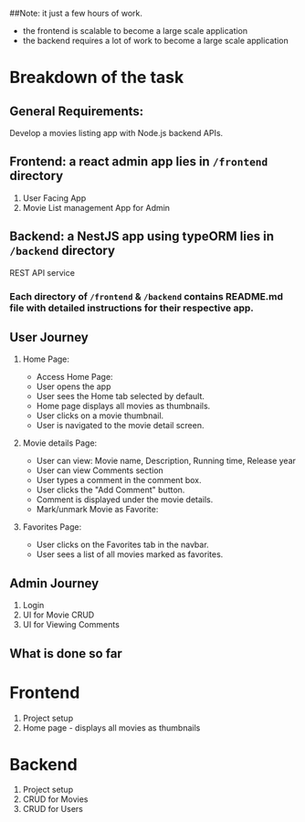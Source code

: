 ##Note: it just a few hours of work.
- the frontend is scalable to become a large scale application 
- the backend requires a lot of work to become a large scale application 


# Breakdown of the task

General Requirements:
---------------------
Develop a movies listing app with Node.js backend APIs.

Frontend: a react admin app lies in `/frontend` directory
---------
1. User Facing App
2. Movie List management App for Admin

Backend: a NestJS app using typeORM lies in `/backend` directory
-------
REST API service 

### Each directory of `/frontend` & `/backend` contains README.md file with detailed instructions for their respective app.

User Journey
-------------
1. Home Page:
	- Access Home Page:
	- User opens the app
	- User sees the Home tab selected by default.
	- Home page displays all movies as thumbnails.
	- User clicks on a movie thumbnail.
	- User is navigated to the movie detail screen.
	
2. Movie details Page:
	- User can view: Movie name, Description, Running time, Release year
	- User can view Comments section
	- User types a comment in the comment box.
	- User clicks the "Add Comment" button.
	- Comment is displayed under the movie details.
	- Mark/unmark Movie as Favorite:

1. Favorites Page:
	- User clicks on the Favorites tab in the navbar.
	- User sees a list of all movies marked as favorites.
	
Admin Journey
--------------
1. Login
2. UI for Movie CRUD
3. UI for Viewing Comments

What is done so far 
-----------------------

# Frontend
1. Project setup
2. Home page - displays all movies as thumbnails

# Backend
1. Project setup
2. CRUD for Movies
3. CRUD for Users
